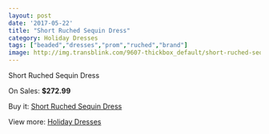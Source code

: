 ```yaml
---
layout: post
date: '2017-05-22'
title: "Short Ruched Sequin Dress"
category: Holiday Dresses
tags: ["beaded","dresses","prom","ruched","brand"]
image: http://img.transblink.com/9607-thickbox_default/short-ruched-sequin-dress.jpg
---
```

Short Ruched Sequin Dress

On Sales: **$272.99**
<a href="https://www.transblink.com/en/holiday-dresses/3129-short-ruched-sequin-dress.html"><amp-img layout="responsive" width="600" height="600" src="//img.transblink.com/9607-thickbox_default/short-ruched-sequin-dress.jpg" alt="Short Ruched Sequin Dress 0" /></a>
<a href="https://www.transblink.com/en/holiday-dresses/3129-short-ruched-sequin-dress.html"><amp-img layout="responsive" width="600" height="600" src="//img.transblink.com/9609-thickbox_default/short-ruched-sequin-dress.jpg" alt="Short Ruched Sequin Dress 1" /></a>
<a href="https://www.transblink.com/en/holiday-dresses/3129-short-ruched-sequin-dress.html"><amp-img layout="responsive" width="600" height="600" src="//img.transblink.com/9608-thickbox_default/short-ruched-sequin-dress.jpg" alt="Short Ruched Sequin Dress 2" /></a>

Buy it: [Short Ruched Sequin Dress](https://www.transblink.com/en/holiday-dresses/3129-short-ruched-sequin-dress.html "Short Ruched Sequin Dress")

View more: [Holiday Dresses](https://www.transblink.com/en/8-holiday-dresses "Holiday Dresses")